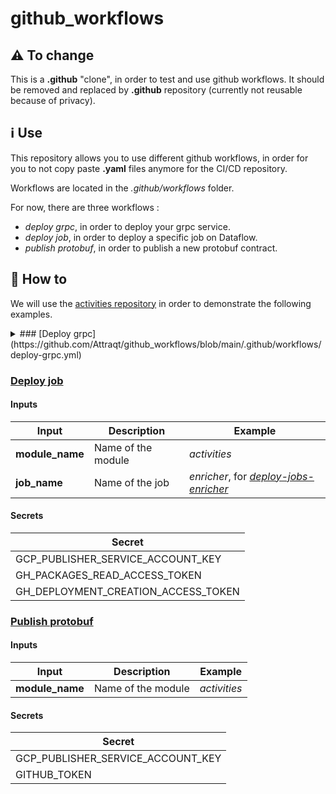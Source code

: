 # github_workflows

## :warning: To change
This is a **.github** "clone", in order to test and use github workflows. 
It should be removed and replaced by **.github** repository (currently not reusable because of privacy).

## :information_source: Use

This repository allows you to use different github workflows, in order for you to not copy paste **.yaml** files anymore for the CI/CD repository.

Workflows are located in the _.github/workflows_ folder.

For now, there are three workflows :

 - _deploy grpc_, in order to deploy your grpc service.
 - _deploy job_, in order to deploy a specific job on Dataflow.
 - _publish protobuf_, in order to publish a new protobuf contract.


## :green_book: How to

We will use the [activities repository](https://github.com/Attraqt/activities/tree/master/.github/workflows) in order to demonstrate the following examples.

<details>

<summary> ### [Deploy grpc](https://github.com/Attraqt/github_workflows/blob/main/.github/workflows/deploy-grpc.yml)

</summary>

#### Inputs

| Input       | Description        | Example      |
|-------------|--------------------|--------------|
| **module_name** | Name of the module | _activities_ |

#### Secrets

| Secret                              | 
|-------------------------------------|
| GCP_PUBLISHER_SERVICE_ACCOUNT_KEY   |
| GH_PACKAGES_READ_ACCESS_TOKEN       |
| GH_DEPLOYMENT_CREATION_ACCESS_TOKEN |

</details>

### [Deploy job](https://github.com/Attraqt/github_workflows/blob/main/.github/workflows/deploy-job.yml)

#### Inputs

| Input       | Description        | Example                                                                                                                                |
|-------------|--------------------|----------------------------------------------------------------------------------------------------------------------------------------|
| **module_name** | Name of the module | _activities_                                                                                                                           |
| **job_name**    | Name of the job    | _enricher_, for [_deploy-jobs-enricher_](https://github.com/Attraqt/activities/blob/master/.github/workflows/deploy-jobs-enricher.yml) |

#### Secrets

| Secret                              | 
|-------------------------------------|
| GCP_PUBLISHER_SERVICE_ACCOUNT_KEY   |
| GH_PACKAGES_READ_ACCESS_TOKEN       |
| GH_DEPLOYMENT_CREATION_ACCESS_TOKEN |

### [Publish protobuf](https://github.com/Attraqt/github_workflows/blob/main/.github/workflows/publish-protobuf.yml)

#### Inputs

| Input       | Description        | Example      |
|-------------|--------------------|--------------|
| **module_name** | Name of the module | _activities_ |

#### Secrets

| Secret                              | 
|-------------------------------------|
| GCP_PUBLISHER_SERVICE_ACCOUNT_KEY   |
| GITHUB_TOKEN                        |